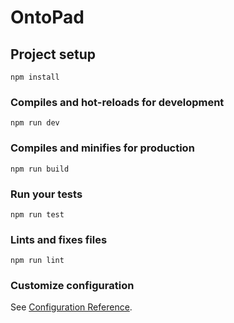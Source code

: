 # OntoPad

## Project setup
```
npm install
```

### Compiles and hot-reloads for development
```
npm run dev 
```

### Compiles and minifies for production
```
npm run build
```

### Run your tests
```
npm run test
```

### Lints and fixes files
```
npm run lint
```

### Customize configuration
See [Configuration Reference](https://cli.vuejs.org/config/).
